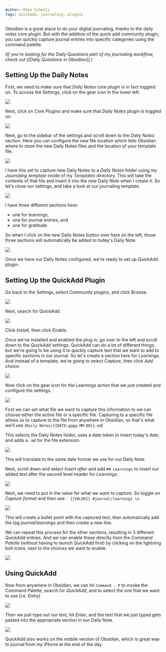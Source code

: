 ```yaml
---
Author: Mike Schmitz
Tags: quickadd, journaling, plugins
---
```


Obsidian is a great place to do your digital journaling, thanks to the daily notes core plugin. But with the addition of the quick add community plugin, you can quickly capture journal entries into specific categories using the command palette.

_(If you're looking for the Daily Questions part of my journaling workflow, check out [[Daily Questions in Obsidian]].)_

## Setting Up the Daily Notes

First, we need to make sure that _Daily Notes_ core plugin is in fact toggled on. To access the Settings, click on the gear icon in the lower left.

![](https://thesweetsetup.com/wp-content/uploads/2021/09/quickadd1.jpg)

Next, click on _Core Plugins_ and make sure that _Daily Notes_ plugin is toggled on.

![](https://thesweetsetup.com/wp-content/uploads/2021/09/quickadd2.jpg)

Next, go to the sidebar of the settings and scroll down to the _Daily Notes_ section. Here you can configure the new file location which tells Obsidian where to store the new Daily Notes files and the location of your template file.

![](https://thesweetsetup.com/wp-content/uploads/2021/09/quickadd3.jpg)

I have this set to capture new Daily Notes to a _Daily Notes_ folder using my _Journaling template_ inside of my _Templates_ directory. This will take the contents of that file and insert it into the new Daily Note when I create it. So let's close our settings, and take a look at our journaling template.

![](https://thesweetsetup.com/wp-content/uploads/2021/09/quickadd4.jpg)

I have three different sections here:

- one for learnings,
- one for journal entries, and
- one for gratitude.

So when I click on the new Daily Notes button over here on the left, those three sections will automatically be added to today's Daily Note.

![](https://thesweetsetup.com/wp-content/uploads/2021/09/quickadd5.jpg)

Once we have our Daily Notes configured, we're ready to set up QuickAdd plugin.

## Setting Up the QuickAdd Plugin

Go back to the Settings, select _Community plugins_, and click Browse.

![](https://thesweetsetup.com/wp-content/uploads/2021/09/quickadd6.jpg)

Next, search for QuickAdd.

![](https://thesweetsetup.com/wp-content/uploads/2021/09/quickadd7.jpg)

Click _Install_, then click _Enable_.

Once we've installed and enabled the plug in, go over to the left and scroll down to the _QuickAdd_ settings. QuickAdd can do a lot of different things, but we're going to be using it to quickly capture text that we want to add to specific sections in our journal. So let's create a section here for _Learnings_. And instead of a template, we're going to select _Capture_, then click _Add choice_.

![](https://thesweetsetup.com/wp-content/uploads/2021/09/quickadd8.jpg)

Now click on the gear icon for the Learnings action that we just created and configure the settings.

![](https://thesweetsetup.com/wp-content/uploads/2021/09/quickadd9.jpg)

First we can set what file we want to capture this information to we can choose either the active file or a specific file. Capturing to a specific file allows us to capture to the file from anywhere in Obsidian, so that's what we'll use (`Daily Notes/{{DATE:gggg-MM-DD}}.md`)

This selects the Daily Notes folder, uses a date token to insert today's date, and adds a `.md` for the file extension.

![](https://thesweetsetup.com/wp-content/uploads/2021/09/quickadd10.jpg)

This will translate to the same date format we use for our Daily Note.

Next, scroll down and select _Insert after_ and add `## Learnings` to insert our added text after the second level header for _Learnings_.

![](https://thesweetsetup.com/wp-content/uploads/2021/09/quickadd11.jpg)

Next, we need to put in the value for what we want to capture. So toggle on _Capture format_ and then use `- {{VALUE}} #journal/learnings \n`.

![](https://thesweetsetup.com/wp-content/uploads/2021/09/quickadd12.jpg)

This will create a bullet point with the captured text, then automatically add the tag _journal/learnings_ and then create a new line.

We can repeat this process for the other sections, resulting in 3 different QuickAdd entries. And we can enable these directly from the _Command Palette_ (without having to launch QuickAdd first) by clicking on the lightning bolt icons. next to the choices we want to enable.

![](https://thesweetsetup.com/wp-content/uploads/2021/09/quickadd13.jpg)

## Using QuickAdd

Now from anywhere in Obsidian, we can hit `Command - P` to invoke the Command Palette, search for _QuickAdd_, and to select the one that we want to use (i.e. _Entry_)

![](https://thesweetsetup.com/wp-content/uploads/2021/09/quickadd14.jpg)

Then we just type out our text, hit _Enter_, and the text that we just typed gets pasted into the appropriate section in our Daily Note.

![](https://thesweetsetup.com/wp-content/uploads/2021/09/quickadd15.jpg)

QuickAdd also works on the mobile version of Obsidian, which is great way to journal from my iPhone at the end of the day.
